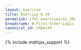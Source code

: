 ```yaml
---
layout: exercise
title: Exercise 8.34
permalink: /fol-exercises/ex_34/
breadcrumb: 8-First-Order-Logic
canonical_id: ch8ex34
---
```


{% include mathjax_support %}

